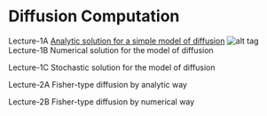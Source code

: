 # Diffusion Computation
Lecture-1A  [Analytic solution for a simple model of diffusion](http://nbviewer.ipython.org/github/alvason/Diffusion-computation/blob/master/Diffusion-analytic.ipynb)
![alt tag]()
Lecture-1B  Numerical solution for the model of diffusion

Lecture-1C  Stochastic solution for the model of diffusion

Lecture-2A  Fisher-type diffusion by analytic way

Lecture-2B  Fisher-type diffusion by numerical way
